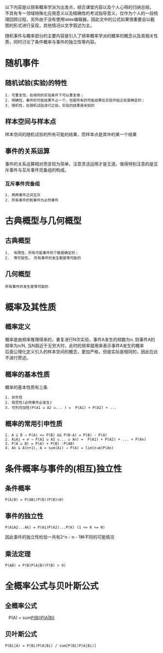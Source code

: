 以下内容是以频率概率学派为出发点，结合课堂内容以及个人心得的归纳总结， 不具有专一领域特殊化应用意义以及精确性的考试指导意义，仅作为个人的一段梳理回顾过程，另外由于没有使用latex编辑器，因此文中的公式如果很重要会以截图的形式进行呈现，其他情况以文字叙述为主。

随机事件与概率部分的主要内容是引入了频率概率学派的概率的概念以及其相关性质，同时讨论了条件概率与事件的独立性等内容。

# 随机事件

## 随机试验(实验)的特性

    1. 可重复性，在相同的实验条件下可以重复做；     
    2. 明确性，事件的可能结果不止一个，但是所有的可能结果在实验开始之前是确定的；     
    3. 随机性，在随机试验进行之前，实验的结果是未知的     

## 样本空间与样本点

样本空间的随机试验的所有可能的结果，而样本点是其中的某一个结果

## 事件的关系运算

事件的关系运算相对而言较为简单，注意灵活运用才是王道。值得特别注意的是互斥事件与互斥事件完备组的构成。

### 互斥事件完备组

    1. 两两事件之间互斥    
    2. 所有事件的和事件为必然事件    

# 古典概型与几何概型
## 古典概型
    1.  有限性，所有可能事件的个数是确定的；     
    2.  等可能性， 所有事件的发生都是等可能的
## 几何概型
    所有事件的发生是等可能的

# 概率及其性质
## 概率定义
概率是由频率推理得来的，重复进行N次实验，事件A发生的频数为n, 则事件A的频率为n/N, 当N趋近于无穷大时，此时的频率就用来表示事件A发生的概率    
后面公理化定义引入的样本空间的概念，更加严格，但是实际是相同的，因此在此不进行赘述。

## 概率的基本性质
概率的基本性质有三条

    1. 非负性
    2. 规范性(必然事件必发生)
    3. 可列可加性(P(A1 ∪ A2 ∪... ) =  P(A1) + P(A2) + ... 
## 概率的常用引申性质
    1. A ⊆ B ⇒ P(A) <= P(B) && P(B-A) = P(B) - P(A)
    2. AiAj = ∅ ⇒ P(A1 ∪ A2 ∪... ∪ An) =  P(A1) + P(A2) + ... + P(An)
    3. P(A ∪ B) = P(A) + P(B) -P(AB)
    4. An ⊆ A(n+1), A = sum(Ai) ⇒ P(A) = lim(n→œ)P(An)

# 条件概率与事件的(相互)独立性
## 条件概率
    P(A|B) = P(AB)/P(B)(P(B)>0)
## 事件的独立性
    P(A1A2...Ak) = P(A1)P(A2)...P(K) (1 <= K <= N)                 
因此事件的独立性检验一共有2^n - n - 1种不同的可能情况
## 乘法定理
    P(AB) = P(B)P(A|B)(P(B) > 0)             
    
# 全概率公式与贝叶斯公式
## 全概率公式
    P(A) = sum[P(Bi)P(A|Bi)](P(Bi)>0&&Bi为互斥事件完备组)
## 贝叶斯公式
    P(Bi|A) = P(Bi)P(A|Bi) / sum[P(Bi)P(A|Bi)]






